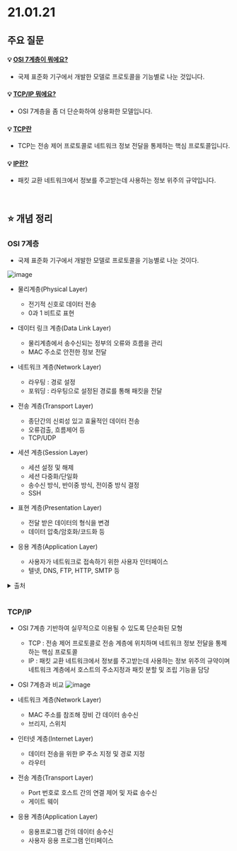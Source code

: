 # 21.01.21

## 주요 질문

#### 💡 [OSI 7계층이 뭐에요?](#osi-7계층)
   * 국제 표준화 기구에서 개발한 모델로 프로토콜을 기능별로 나눈 것입니다.
   
#### 💡 [TCP/IP 뭐에요?](#tcp/ip)
   * OSI 7계층을 좀 더 단순화하여 상용화한 모델입니다.

#### 💡 [TCP란](#tcp/ip)
   * TCP는 전송 제어 프로토콜로 네트워크 정보 전달을 통제하는 핵심 프로토콜입니다.

#### 💡 [IP란?](#tcp/ip)
   * 패킷 교환 네트워크에서 정보를 주고받는데 사용하는 정보 위주의 규약입니다.


<br/>

## ⭐ 개념 정리

### OSI 7계층
   * 국제 표준화 기구에서 개발한 모델로 프로토콜을 기능별로 나눈 것이다.

   ![image](https://user-images.githubusercontent.com/36289638/105379074-d3c4e480-5c4f-11eb-8952-81bff28808c2.png)

   * 물리계층(Physical Layer)
      * 전기적 신호로 데이터 전송
      * 0과 1 비트로 표현

   * 데이터 링크 계층(Data Link Layer)
      * 물리계층에서 송수신되는 정부의 오류와 흐름을 관리
      * MAC 주소로 안전한 정보 전달

   * 네트워크 계층(Network Layer)
      * 라우팅 : 경로 설정
      * 포워딩 : 라우팅으로 설정된 경로를 통해 패킷을 전달

   * 전송 계층(Transport Layer)
      * 종단간의 신뢰성 있고 효율적인 데이터 전송
      * 오류검출, 흐름제어 등
      * TCP/UDP

   * 세션 계층(Session Layer)
      * 세션 설정 및 해제
      * 세션 다중화/단일화
      * 송수신 방식, 반이중 방식, 전이중 방식 결정
      * SSH

   * 표현 계층(Presentation Layer)
      * 전달 받은 데이터의 형식을 변경
      * 데이터 압축/암호화/코드화 등

   * 응용 계층(Application Layer)
      * 사용자가 네트워크로 접속하기 위한 사용자 인터페이스
      * 텔넷, DNS, FTP, HTTP, SMTP 등



   <details markdown="1">
    <summary>출처</summary>
    <!--summary 아래 빈칸 공백 두고 내용을 적는공간-->
    <p>https://adrian0220.tistory.com/84</p>
  </details>

<br/>

### TCP/IP
   * OSI 7계층 기반하여 실무적으로 이용될 수 있도록 단순화된 모형
      * TCP : 전송 제어 프로토콜로 전송 계층에 위치하며 네트워크 정보 전달을 통제하는 핵심 프로토콜
      * IP : 패킷 교환 네트워크에서 정보를 주고받는데 사용하는 정보 위주의 규약이며 네트워크 계층에서 호스트의 주소지정과 패킷 분할 및 조립 기능을 담당
   * OSI 7계층과 비교
   ![image](https://user-images.githubusercontent.com/36289638/105438345-2630f000-5ca6-11eb-87be-63b558b8416a.png)

   * 네트워크 계층(Network Layer)
      * MAC 주소를 참조해 장비 간 데이터 송수신
      * 브리지, 스위치

   * 인터넷 계층(Internet Layer)
      * 데이터 전송을 위한 IP 주소 지정 및 경로 지정
      * 라우터

   * 전송 계층(Transport Layer)
      * Port 번호로 호스트 간의 연결 제어 및 자료 송수신
      * 게이트 웨이

   * 응용 계층(Application Layer)
      * 응용프로그램 간의 데이터 송수신
      * 사용자 응용 프로그램 인터페이스

<br/>
